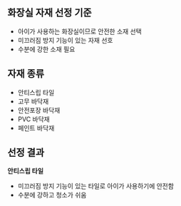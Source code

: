 ## 화장실 자재 선정 기준
- 아이가 사용하는 화장실이므로 안전한 소재 선택
- 미끄러짐 방지 기능이 있는 자재 선호
- 수분에 강한 소재 필요

## 자재 종류
- 안티스립 타일
- 고무 바닥재
- 안전포장 바닥재
- PVC 바닥재
- 페인트 바닥재

## 선정 결과
**안티스립 타일**
- 미끄러짐 방지 기능이 있는 타일로 아이가 사용하기에 안전함
- 수분에 강하고 청소가 쉬움
